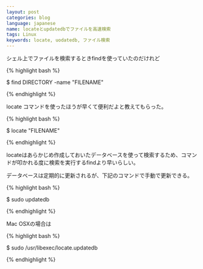 ```yaml
---
layout: post
categories: blog
language: japanese
name: locateとupdatedbでファイルを高速検索
tags: Linux
keywords: locate, uodatedb, ファイル検索
---
```


シェル上でファイルを検索するときfindを使っていたのだけれど

{% highlight bash %}

$ find DIRECTORY -name "FILENAME"

{% endhighlight %}

locate コマンドを使ったほうが早くて便利だよと教えてもらった。

{% highlight bash %}

$ locate "FILENAME"

{% endhighlight %}

locateはあらかじめ作成しておいたデータベースを使って検索するため、コマンドが叩かれる度に検索を実行するfindより早いらしい。

データベースは定期的に更新されるが、下記のコマンドで手動で更新できる。

{% highlight bash %}

$ sudo updatedb

{% endhighlight %}

Mac OSXの場合は

{% highlight bash %}

$ sudo /usr/libexec/locate.updatedb

{% endhighlight %}
